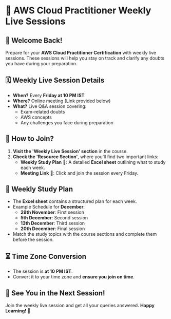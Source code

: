 # 📢 AWS Cloud Practitioner Weekly Live Sessions

## 🎉 Welcome Back!

Prepare for your **AWS Cloud Practitioner Certification** with weekly live sessions. These sessions will help you stay on track and clarify any doubts you have during your preparation.

## 🗓️ Weekly Live Session Details
- **When?** Every **Friday at 10 PM IST**
- **Where?** Online meeting (Link provided below)
- **What?** Live Q&A session covering:
  - Exam-related doubts
  - AWS concepts
  - Any challenges you face during preparation

## 📌 How to Join?
1. **Visit the 'Weekly Live Session' section** in the course.
2. **Check the 'Resource Section'**, where you’ll find two important links:
   - **Weekly Study Plan** 📑: A detailed **Excel sheet** outlining what to study each week.
   - **Meeting Link** 🔗: Click and join the session every Friday.

## 📝 Weekly Study Plan
- The **Excel sheet** contains a structured plan for each week.
- Example Schedule for **December**:
  - **29th November**: First session
  - **5th December**: Second session
  - **13th December**: Third session
  - **20th December**: Final session
- Match the study topics with the course sections and complete them before the session.

## ⏳ Time Zone Conversion
- The session is **at 10 PM IST**.
- Convert it to your time zone and **ensure you join on time**.

## 🎤 See You in the Next Session!
Join the weekly live session and get all your queries answered. **Happy Learning! 🚀**
